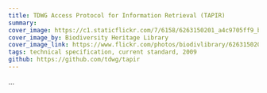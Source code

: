 ```yaml
---
title: TDWG Access Protocol for Information Retrieval (TAPIR)
summary: 
cover_image: https://c1.staticflickr.com/7/6158/6263150201_a4c9705ff9_b.jpg
cover_image_by: Biodiversity Heritage Library
cover_image_link: https://www.flickr.com/photos/biodivlibrary/6263150201
tags: technical specification, current standard, 2009
github: https://github.com/tdwg/tapir
---
```


...
